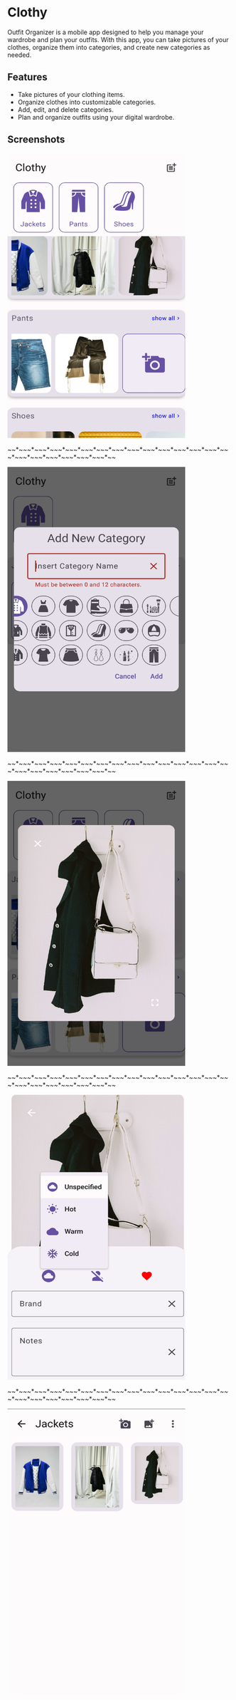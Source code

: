 # Clothy

Outfit Organizer is a mobile app designed to help you manage your wardrobe and plan your outfits.
With this app, you can take pictures of your clothes, organize them into categories, and create new categories as needed.

## Features

- Take pictures of your clothing items.
- Organize clothes into customizable categories.
- Add, edit, and delete categories.
- Plan and organize outfits using your digital wardrobe.

## Screenshots

<img src="https://github.com/mego-90/Clothy/blob/master/app/screenshots/1.jpg" alt="Alt text" width="400" height="640">

*~*~*~*~*~*~*~*~*~*~*~*~*~*~*~*~*~*~*~*~*~*~*~*~*~*~*~*~*~*~*~*~*~*~*~*~*~*~*~*~*~*~*~*~*~*~*~*~*~*~*~*~*~*~*~*~*~*~*~*~*~*~*~*~*

<img src="https://github.com/mego-90/Clothy/blob/master/app/screenshots/2.jpg" alt="Alt text" width="400" height="640">

*~*~*~*~*~*~*~*~*~*~*~*~*~*~*~*~*~*~*~*~*~*~*~*~*~*~*~*~*~*~*~*~*~*~*~*~*~*~*~*~*~*~*~*~*~*~*~*~*~*~*~*~*~*~*~*~*~*~*~*~*~*~*~*~*

<img src="https://github.com/mego-90/Clothy/blob/master/app/screenshots/4.jpg" alt="Alt text" width="400" height="640">

*~*~*~*~*~*~*~*~*~*~*~*~*~*~*~*~*~*~*~*~*~*~*~*~*~*~*~*~*~*~*~*~*~*~*~*~*~*~*~*~*~*~*~*~*~*~*~*~*~*~*~*~*~*~*~*~*~*~*~*~*~*~*~*~*

<img src="https://github.com/mego-90/Clothy/blob/master/app/screenshots/5.jpg" alt="Alt text" width="400" height="640">

*~*~*~*~*~*~*~*~*~*~*~*~*~*~*~*~*~*~*~*~*~*~*~*~*~*~*~*~*~*~*~*~*~*~*~*~*~*~*~*~*~*~*~*~*~*~*~*~*~*~*~*~*~*~*~*~*~*~*~*~*~*~*~*~*

<img src="https://github.com/mego-90/Clothy/blob/master/app/screenshots/3.jpg" alt="Alt text" width="400" height="640">
